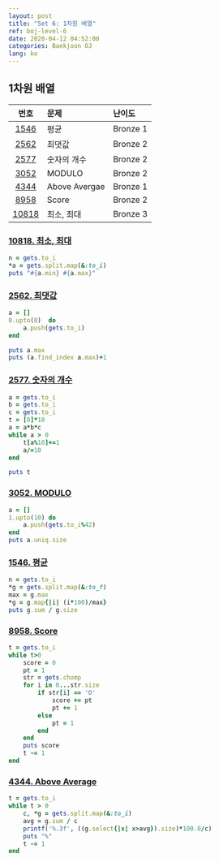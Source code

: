 ```yaml
---
layout: post
title: "Set 6: 1차원 배열"
ref: boj-level-6
date: 2020-04-12 04:52:00
categories: Baekjoon OJ
lang: ko
---
```


## 1차원 배열

|번호|문제|난이도|
|:-:|:--|:--|
|[1546](#1546)|평균|Bronze 1|
|[2562](#2562)|최댓값|Bronze 2|
|[2577](#2577)|숫자의 개수|Bronze 2|
|[3052](#3052)|MODULO|Bronze 2|
|[4344](#4344)|Above Avergae|Bronze 1|
|[8958](#8958)|Score|Bronze 2|
|[10818](#10818)|최소, 최대|Bronze 3|

<div class="divider"></div>

### [10818. 최소, 최대](https://www.acmicpc.net/problem/10818) <a id="10818"></a>
```rb
n = gets.to_i
*a = gets.split.map(&:to_i)
puts "#{a.min} #{a.max}"
```

### [2562. 최댓값](https://www.acmicpc.net/problem/2562) <a id="2562"></a>
```rb
a = []
0.upto(8)  do
    a.push(gets.to_i)
end

puts a.max
puts (a.find_index a.max)+1
```

### [2577. 숫자의 개수](https://www.acmicpc.net/problem/2577) <a id="2577"></a>
```rb
a = gets.to_i
b = gets.to_i
c = gets.to_i
t = [0]*10
a = a*b*c
while a > 0
    t[a%10]+=1
    a/=10
end

puts t
```

### [3052. MODULO](https://www.acmicpc.net/problem/3052) <a id="3052"></a>
```rb
a = []
1.upto(10) do
    a.push(gets.to_i%42)
end
puts a.uniq.size
```

### [1546. 평균](https://www.acmicpc.net/problem/1546) <a id="1546"></a>
```rb
n = gets.to_i
*g = gets.split.map(&:to_f)
max = g.max
*g = g.map{|i| (i*100)/max}
puts g.sum / g.size
```

### [8958. Score](https://www.acmicpc.net/problem/8958) <a id="8958"></a>
```rb
t = gets.to_i
while t>0
    score = 0
    pt = 1
    str = gets.chomp
    for i in 0...str.size
        if str[i] == 'O'
            score += pt
            pt += 1  
        else
            pt = 1
        end
    end
    puts score
    t -= 1
end
```

### [4344. Above Average](https://www.acmicpc.net/problem/4344) <a id="4344"></a>
```rb
t = gets.to_i
while t > 0
    c, *g = gets.split.map(&:to_i)
    avg = g.sum / c
    printf('%.3f', ((g.select{|x| x>avg}).size)*100.0/c)
    puts "%"
    t -= 1
end
```
